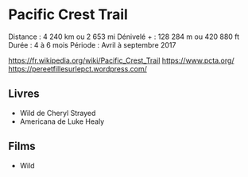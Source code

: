 # Pacific Crest Trail

Distance : 4 240 km ou 2 653 mi
Dénivelé + : 128 284 m ou 420 880 ft
Durée : 4 à 6 mois
Période : Avril à septembre 2017

https://fr.wikipedia.org/wiki/Pacific_Crest_Trail
https://www.pcta.org/
https://pereetfillesurlepct.wordpress.com/


## Livres

- Wild de Cheryl Strayed
- Americana de Luke Healy


## Films
- Wild
